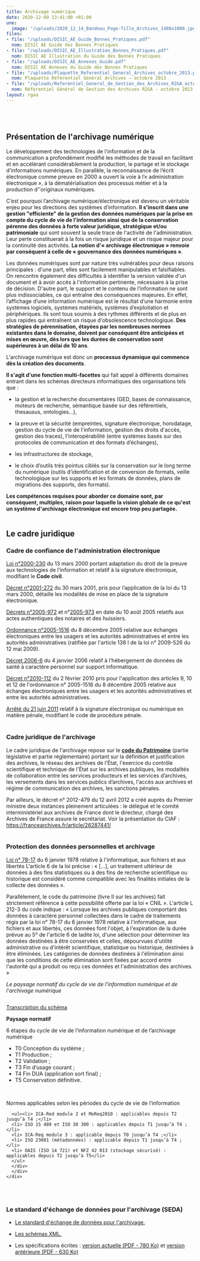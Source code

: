```yaml
---
title: Archivage numérique
date: 2020-12-09 13:41:00 +01:00
une:
  image: "/uploads/2020_12_14_Bandeau_Page-fille_Archives_1480x1000.jpg"
files:
- file: "/uploads/DISIC_AE_Guide_Bonnes_Pratiques.pdf"
  nom: DISIC AE Guide des Bonnes Pratiques
- file: "/uploads/DISIC_AE_Illustration_Bonnes_Pratiques.pdf"
  nom: DISIC AE Illustration du Guide des Bonnes Pratiques
- file: "/uploads/DISIC_AE_Annexes_Guide.pdf"
  nom: DISIC AE Annexes du Guide des Bonnes Pratiques
- file: "/uploads/Plaquette_Referentiel_General_Archives_octobre_2013.pdf"
  nom: Plaquette Référentiel Général Archives – octobre 2013
- file: "/uploads/Referentiel_General_de_Gestion_des_Archives_R2GA_octobre_2013.pdf"
  nom: Référentiel Général de Gestion des Archives R2GA - octobre 2013
layout: rgaa
---
```


<br>
<br>

## Présentation de l'archivage numérique
Le développement des technologies de l'information et de la communication a profondément modifié les méthodes de travail en facilitant et en accélérant considérablement la production, le partage et le stockage d'informations numériques. En parallèle, la reconnaissance de l’écrit électronique comme preuve en 2000 a ouvert la voie à l’« administration électronique », à la dématérialisation des processus métier et à la production d''originaux numériques.

C’est pourquoi l’archivage numérique/électronique est devenu un véritable enjeu pour les directions des systèmes d’information. **Il s'inscrit dans une gestion "efficiente" de la gestion des données numériques par la prise en compte du cycle de vie de l’information ainsi que de la conservation pérenne des données à forte valeur juridique, stratégique et/ou patrimoniale** qui sont souvent la seule trace de l'activité de l'administration. Leur perte constituerait à la fois un risque juridique et un risque majeur pour la continuité des activités. **La notion d'« archivage électronique » renvoie par conséquent à celle de « gouvernance des données numériques »**.

Les données numériques sont par nature très vulnérables pour deux raisons principales : d'une part, elles sont facilement manipulables et falsifiables. On rencontre également des difficultés à identifier la version validée d'un document et à avoir accès à l'information pertinente, nécessaire à la prise de décision. D'autre part, le support et le contenu de l’information ne sont plus indissociables, ce qui entraîne des conséquences majeures. En effet, l’affichage d’une information numérique est le résultat d’une harmonie entre systèmes logiciels, systèmes matériels, systèmes d’exploitation et périphériques. lls sont tous soumis à des rythmes différents et de plus en plus rapides qui entraînent un risque d'obsolescence technologique. **Des stratégies de pérennisation, étayées par les nombreuses normes existantes dans le domaine, doivent par conséquent être anticipées et mises en œuvre, dès lors que les durées de conservation sont supérieures à un délai de 10 ans**.

L'archivage numérique est donc un **processus dynamique qui commence dès la création des documents**.

**Il s'agit d'une fonction multi-facettes** qui fait appel à différents domaines entrant dans les schémas directeurs informatiques des organisations tels que :

* la gestion et la recherche documentaires (GED, bases de connaissance, moteurs de recherche, sémantique basée sur des référentiels, thesausus, ontologies…),

* la preuve et la sécurité (empreintes, signature électronique, horodatage, gestion du cycle de vie de l'information, gestion des droits d'accès, gestion des traces), l'interopérabilité (entre systèmes basés sur des protocoles de communication et des formats d’échanges),

* les infrastructures de stockage,

* le choix d’outils très pointus ciblés sur la conservation sur le long terme du numérique (outils d’identification et de conversion de formats, veille technologique sur les supports et les formats de données, plans de migrations des supports, des formats).


**Les compétences requises pour aborder ce domaine sont, par conséquent, multiples, raison pour laquelle la vision globale de ce qu'est un système d'archivage électronique est encore trop peu partagée.**
<br>
<br>

## Le cadre juridique

### Cadre de confiance de l'administration électronique

[Loi n°2000-230](http://www.legifrance.gouv.fr/affichTexte.do;jsessionid=55A83B22CD25C7860521F63419D32A3E.tpdjo10v_1?cidTexte=JORFTEXT000000399095&categorieLien=id) du 13 mars 2000 portant adaptation du droit de la preuve aux technologies de l’information et relatif à la signature électronique, modifiant le **Code civil**.


[Décret n°2001-272](http://legifrance.gouv.fr/affichTexte.do?cidTexte=JORFTEXT000000404810) du 30 mars 2001, pris pour l’application de la loi du 13 mars 2000, détaille les modalités de mise en place de la signature électronique.


[Décrets n°2005-972](http://www.legifrance.gouv.fr/affichTexte.do?cidTexte=JORFTEXT000000812471) et n°[2005-973](http://www.legifrance.gouv.fr/affichTexte.do?cidTexte=JORFTEXT000000451599) en date du 10 août 2005 relatifs aux actes authentiques des notaires et des huissiers.


[Ordonnance n°2005-1516](http://legifrance.gouv.fr/affichTexte.do?cidTexte=JORFTEXT000000636232) du 8 décembre 2005 relative aux échanges électroniques entre les usagers et les autorités administratives et entre les autorités administratives (ratifiée par l'article 138 I de la loi n° 2009-526 du 12 mai 2009).


[Décret 2006-6](http://www.legifrance.gouv.fr/affichTexte.do?cidTexte=LEGITEXT000006053120) du 4 janvier 2006 relatif à l’hébergement de données de santé à caractère personnel sur support informatique.


[Décret n°2010-112](http://legifrance.gouv.fr/affichTexte.do?cidTexte=JORFTEXT000021779444) du 2 février 2010 pris pour l'application des articles 9, 10 et 12 de l'ordonnance n° 2005-1516 du 8 décembre 2005 relative aux échanges électroniques entre les usagers et les autorités administratives et entre les autorités administratives.


[Arrêté du 21 juin 2011](http://legifrance.gouv.fr/affichTexte.do?cidTexte=JORFTEXT000024248517&categorieLien=id) relatif à la signature électronique ou numérique en matière pénale, modifiant le code de procédure pénale.
<br>
<br>

### Cadre juridique de l'archivage

Le cadre juridique de l'archivage repose sur le **[code du Patrimoine](http://www.legifrance.gouv.fr/affichCode.do?cidTexte=LEGITEXT000006074236)** (partie législative et partie réglementaire) portant sur la définition et justification des archives, le réseau des archives de l’État, l'exercice du contrôle scientifique et technique de l'État sur les archives publiques, les modalités de collaboration entre les services producteurs et les services d’archives, les versements dans les services publics d’archives, l'accès aux archives et régime de communication des archives, les sanctions pénales.

Par ailleurs, le décret n° 2012-479 du 12 avril 2012 a créé auprès du Premier ministre deux instances pleinement articulées : le délégué et le comité interministériel aux archives de France dont le directeur, chargé des Archives de France assure le secrétariat. Voir la présentation du CIAF : https://francearchives.fr/article/26287441/
<br>
<br>

### Protection des données personnelles et archivage

[Loi n° 78-17](http://www.legifrance.gouv.fr/affichTexte.do?cidTexte=JORFTEXT000000886460) du 6 janvier 1978 relative à l'informatique, aux fichiers et aux libertés L'article 6 de la loi précise : « \[...\], un traitement ultérieur de données à des fins statistiques ou à des fins de recherche scientifique ou historique est considéré comme compatible avec les finalités initiales de la collecte des données ».


Parallèlement, le code du patrimoine (livre II sur les archives) fait strictement référence à cette possibilité offerte par la loi « CNIL ». L'article L 212-3 du code indique : « Lorsque les archives publiques comportant des données à caractère personnel collectées dans le cadre de traitements régis par la loi n° 78-17 du 6 janvier 1978 relative à l'informatique, aux fichiers et aux libertés, ces données font l'objet, à l'expiration de la durée prévue au 5° de l'article 6 de ladite loi, d'une sélection pour déterminer les données destinées à être conservées et celles, dépourvues d'utilité administrative ou d'intérêt scientifique, statistique ou historique, destinées à être éliminées. Les catégories de données destinées à l'élimination ainsi que les conditions de cette élimination sont fixées par accord entre l'autorité qui a produit ou reçu ces données et l'administration des archives. »


*Le paysage normatif du cycle de vie de l'information numérique et de l'archivage numérique*
<br>



<figure class='image-center' style='width: 80%;'><img src="/uploads/paysage_normatif_cycle_vie_information_numerique_archivage_numerique.jpg" alt=""></figure>
<div class="accordion no-bullet" data-accordion data-allow-all-closed="true">
  <div class="accordion-item" data-accordion-item>
    <a href="#" class="accordion-title">Transcription du schéma</a>
    <div class="accordion-content" data-tab-content >
      <p><b>Paysage normatif</b></p>
      <p>6 étapes du cycle de vie de l’information numérique et de l’archivage numérique</p>
      <ul class="no-bullet">
      <li> T0 Conception du système ;</li> 
      <li> T1 Production ;</li>
      <li> T2 Validation ;</li>
      <li> T3 Fin d’usage courant ;</li>
      <li> T4 Fin DUA (application sort final) ;</li>
      <li> T5 Conservation définitive.</li></ul>
<br>
      <p>Normes applicables selon les périodes du cycle de vie de l’information</p>

      <ul><li> ICA-Red module 2 et MoReq2010 : applicables depuis T2 jusqu’à T4 ;</li>
      <li> ISO 15 489 et ISO 30 300 : applicables depuis T1 jusqu’à T4 ;</li>
      <li> ICA-Req module 3 : applicable depuis T0 jusqu’à T4 ;</li>
      <li> ISO 23081 (métadonnées) : applicable depuis T1 jusqu’à T4 ;</li>
      <li> OAIS (ISO 14 721) et NFZ 42 013 (stockage sécurisé) : applicables depuis T2 jusqu’à T5</li>
      </ul>
      </div>
      </div>
    </div>
<br>
<br>

### Le standard d'échange de données pour l'archivage (SEDA)

* [Le standard d'échange de données pour l'archivage.](http://www.archivesdefrance.culture.gouv.fr/seda/)

* [Les schémas XML.](http://www.archivesdefrance.culture.gouv.fr/seda/schemas.html)

* Les spécifications écrites : [version actuelle (PDF - 780 Ko)](http://www.archivesdefrance.culture.gouv.fr/seda/documentation/SEDA_description_standard_v1_0.pdf "nouvelle fenêtre") et [version antérieure (PDF - 630 Ko)](http://www.archivesdefrance.culture.gouv.fr/seda/documentation/archives_echanges_v0-2_description_standard_v1-2_revision1.pdf "nouvelle fenêtre")

 